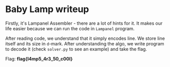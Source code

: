 # Baby Lamp writeup
Firstly, it's Lampanel Assembler - there are a lot of hints for it. It makes our life easier because we can run the code in `Lampanel` program.

After reading code, we understand that it simply encodes line. We store line itself and its size in `d`-mark. After understanding the algo, we write program to decode it (check `solver.py` to see an example) and take the flag.

Flag: **flag{l4mp5_4r3_50_c00l}**
